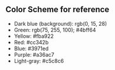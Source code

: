 
## Color Scheme for reference

- Dark blue (background): rgb(0, 15, 28)
- Green: rgb(75, 255, 100); #4bff64
- Yellow: #fba922
- Red: #cc342b
- Blue: #3971ed
- Purple: #a36ac7
- Light-gray: #c5c8c6
